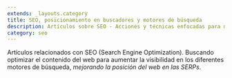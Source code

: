 ```yaml
---
extends: _layouts.category
title: SEO, posicionamiento en buscadores y motores de búsqueda
description: Artículos sobre SEO - Acciones y técnicas enfocadas para mejorar el posicionamiento de un sitio web, en los diferentes motores de búsqueda como Google, Bing, etc
category: seo
---
```


Artículos relacionados con SEO (Search Engine Optimization). Buscando optimizar el contenido del web para aumentar la visibilidad en los diferentes motores de búsqueda, *mejorando la posición del web en las SERPs*.
